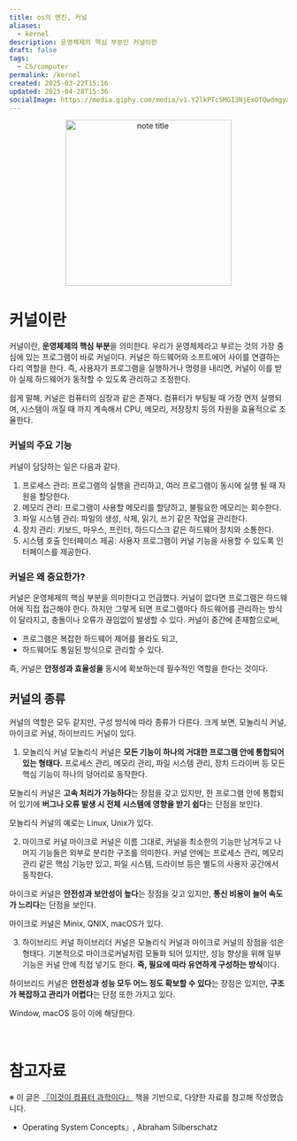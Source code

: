 ```yaml
---
title: os의 엔진, 커널
aliases:
  - kernel
description: 운영체제의 핵심 부분인 커널이란
draft: false
tags:
  - CS/computer
permalink: /kernel
created: 2025-03-22T15:16
updated: 2025-04-28T15:36
socialImage: https://media.giphy.com/media/v1.Y2lkPTc5MGI3NjExOTQwdmgyaHU0ZzV3YXZnczF2c3Z4dDB2NmFmYmxyN3JsZmk5bjM4cCZlcD12MV9naWZzX3NlYXJjaCZjdD1n/gWoTJPQ0JEv6Z9EJ0z/giphy.gif
---
```

<p align="center">
  <img src="https://media.giphy.com/media/v1.Y2lkPTc5MGI3NjExOTQwdmgyaHU0ZzV3YXZnczF2c3Z4dDB2NmFmYmxyN3JsZmk5bjM4cCZlcD12MV9naWZzX3NlYXJjaCZjdD1n/gWoTJPQ0JEv6Z9EJ0z/giphy.gif" alt="note title" width="300">
</p>

# 커널이란

커널이란, **운영체제의 핵심 부분**을 의미한다. 우리가 운영체제라고 부르는 것의 가장 중심에 있는 프로그램이 바로 커널이다. 커널은 하드웨어와 소프트에어 사이를 연결하는 다리 역할을 한다. 즉, 사용자가 프로그램을 실행하거나 명령을 내리면, 커널이 이를 받아 실제 하드웨어가 동작할 수 있도록 관리하고 조정한다.

쉽게 말해, 커널은 컴퓨터의 심장과 같은 존재다. 컴퓨터가 부팅될 때 가장 먼저 실행되며, 시스템이 꺼질 때 까지 계속해서 CPU, 메모리, 저장장치 등의 자원을 효율적으로 조율한다.

### 커널의 주요 기능
커널이 담당하는 일은 다음과 같다.  

1. 프로세스 관리: 프로그램의 실행을 관리하고, 여러 프로그램이 동시에 실행 될 때 자원을 할당한다.  
2. 메모리 관리: 프로그램이 사용할 메모리를 할당하고, 불필요한 메모리는 회수한다.
3. 파일 시스템 관리: 파일의 생성, 삭제, 읽기, 쓰기 같은 작업을 관리한다.
4. 장치 관리: 키보드, 마우스, 프린터, 하드디스크 같은 하드웨어 장치와 소통한다. 
5. 시스템 호출 인터페이스 제공: 사용자 프로그램이 커널 기능을 사용할 수 있도록 인터페이스를 제공한다.  

### 커널은 왜 중요한가?

커널은 운영체제의 핵심 부분을 의미한다고 언급했다. 커널이 없다면 프로그램은 하드웨어에 직접 접근해야 한다. 하지만 그렇게 되면 프로그램마다 하드웨어를 관리하는 방식이 달라지고, 충돌이나 오류가 끊임없이 발생할 수 있다. 커널이 중간에 존재함으로써,
- 프로그램은 복잡한 하드웨어 제어를 몰라도 되고,
- 하드웨어도 통일된 방식으로 관리할 수 있다.

즉, 커널은 **안정성과 효율성을** 동시에 확보하는데 필수적인 역할을 한다는 것이다.

## 커널의 종류

커널의 역할은 모두 같지만, 구성 방식에 따라 종류가 다른다. 크게 보면, 모놀리식 커널, 마이크로 커널, 하이브리드 커널이 있다.

1. 모놀리식 커널
모놀리식 커널은 **모든 기능이 하나의 거대한 프로그램 안에 통합되어 있는 형태다.** 프로세스 관리, 메모리 관리, 파일 시스템 관리, 장치 드라이버 등 모든 핵심 기능이 하나의 덩어리로 동작한다.  

모놀리식 커널은 **고속 처리가 가능하다**는 장점을 갖고 있지만, 한 프로그램 안에 통합되어 있기에 **버그나 오류 발생 시 전체 시스템에 영향을 받기 쉽다**는 단점을 보인다.

모놀리식 커널의 예로는  Linux, Unix가 있다.

2. 마이크로 커널
마이크로 커널은 이름 그대로, 커널을 최소한의 기능만 남겨두고 나머지 기능들은 외부로 분리한 구조를 의미한다. 커널 안에는 프로세스 관리, 메모리 관리 같은 핵심 기능만 있고, 파일 시스템, 드라이브 등은 별도의 사용자 공간에서 동작한다.

마이크로 커널은 **안전성과 보안성이 높다**는 장점을 갖고 있지만, **통신 비용이 늘어 속도가 느리다**는 단점을 보인다.  

마이크로 커널은 Minix, QNIX, macOS가 있다.

3. 하이브리드 커널
하이브리더 커널은 모놀리식 커널과 마이크로 커널의 장점을 섞은 형태다. 기본적으로 마이크로커널처럼 모듈화 되어 있지만, 성능 향상을 위해 일부 기능은 커널 안에 직접 넣기도 한다. **즉, 필요에 따라 유연하게 구성하는 방식**이다.  

 하이브리드 커널은 **안전성과 성능 모두 어느 정도 확보할 수 있다**는 장점은 있지만, **구조가 복잡하고 관리가 어렵다**는 단점 또한 가지고 있다.

Window, macOS 등이 이에 해당한다.
</br></br></br>
# 참고자료
※ 이 글은 [『이것이 컴퓨터 과학이다』](https://product.kyobobook.co.kr/detail/S000214014967) 책을 기반으로, 다양한 자료를 참고해 작성했습니다.
- Operating System Concepts』, Abraham Silberschatz  

